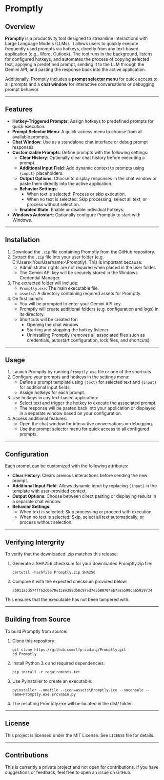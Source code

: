 # Promptly

## Overview
**Promptly** is a productivity tool designed to streamline interactions with Large Language Models (LLMs). It allows users to quickly execute frequently used prompts via hotkeys, directly from any text-based application (e.g., Word, Outlook). The tool runs in the background, listens for configured hotkeys, and automates the process of copying selected text, applying a predefined prompt, sending it to the LLM through the Gemini API, and pasting the response back into the active application.

Additionally, Promptly includes a **prompt selector menu** for quick access to all prompts and a **chat window** for interactive conversations or debugging prompt behavior.

---

## Features
- **Hotkey-Triggered Prompts**: Assign hotkeys to predefined prompts for quick execution.
- **Prompt Selector Menu**: A quick-access menu to choose from all available prompts.
- **Chat Window**: Use as a standalone chat interface or debug prompt responses.
- **Customizable Prompts**: Define prompts with the following settings:
  - **Clear History**: Optionally clear chat history before executing a prompt.
  - **Additional Input Field**: Add dynamic context to prompts using `{input}` placeholders.
  - **Output Options**: Choose to display responses in the chat window or paste them directly into the active application.
  - **Behavior Settings**:
    - When text is selected: Process or skip execution.
    - When no text is selected: Skip processing, select all text, or process without selection.
  - **Enabled State**: Enable or disable individual hotkeys.
- **Windows Autostart**: Optionally configure Promptly to start with Windows.

---

## Installation
1. Download the `.zip` file containing Promptly from the GitHub repository.
2. Extract the `.zip` file into your user folder (e.g. C:\Users\<YourUsername>\Promptly). This is important because:
   - Administrator rights are not required when placed in the user folder.
   - The Gemini API key will be securely stored in the Windows Credential Manager.
3. The extracted folder will include:
   - `Promptly.exe`: The main executable file.
   - `assets/`: A directory containing required assets for Promptly.
4. On first launch:
   - You will be prompted to enter your Gemini API key.
   - Promptly will create additional folders (e.g. configuration and logs) in its directory.
   - Shortcuts will be created for:
     - Opening the chat window
     - Starting and stopping the hotkey listener
     - Uninstalling Promptly (removes all associated files such as credentials, autostart configuration, lock files, and shortcuts)

---

## Usage
1. Launch Promptly by running `Promptly.exe` file or one of the shortcuts. 
2. Configure your prompts and hotkeys in the settings menu:
   - Define a prompt template using `{text}` for selected text and `{input}` for additional input fields.
   - Assign hotkeys for each prompt.
3. Use hotkeys in any text-based application:
   - Select text and trigger the hotkey to execute the associated prompt.
   - The response will be pasted back into your application or displayed in a separate window based on your configuration.
4. Access additional features:
   - Open the chat window for interactive conversations or debugging.
   - Use the prompt selector menu for quick access to all configured prompts.

---

## Configuration
Each prompt can be customized with the following attributes:
- **Clear History**: Clears previous interactions before sending the new prompt.
- **Additional Input Field**: Allows dynamic input by replacing `{input}` in the template with user-provided context.
- **Output Options**: Choose between direct pasting or displaying results in a separate chat window.
- **Behavior Settings**:
  - When text is selected: Skip processing or proceed with execution.
  - When no text is selected: Skip, select all text automatically, or process without selection.

---

## Verifying Intergrity
To verify that the downloaded .zip matches this release:
1. Generate a SHA256 checksum for your downloaded Promptly.zip file:

   `certutil -hashfile Promptly.zip SHA256`
2. Compare it with the expected checksum provided below:

   `a5011a5d574ff62c6e70e158e389d58c97ed7e5b80704eb7a8a590ca65959734`
   
This ensures that the executable has not been tampered with.

---

## Building from Source
To build Promptly from source:
   1. Clone this repository:
      ```
      git clone https://github.com/lfp-coding/Promptly.git
      cd Promptly
      ```
   2. Install Python 3.x and required dependencies:

      `pip install -r requirements.txt`
   3. Use PyInstaller to create an executable:

      `pyinstaller --onefile --icon=assets\Promptly.ico --noconsole --name=Promptly.exe src\main.py`
   4. The resulting Promptly.exe will be located in the dist/ folder.

---

## License
This project is licensed under the MIT License. See `LICENSE` file for details.

---

## Contributions
This is currently a private project and not open for contributions. If you have suggestions or feedback, feel free to open an issue on GitHub.